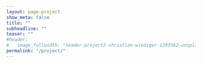 ```yaml
---
layout: page-project
show_meta: false
title: ""
subheadline: ""
teaser: ""
#header:
#   image_fullwidth: "header-project2-christian-wiediger-1293562-unsplash.jpg"
permalink: "/project/"
---
```

